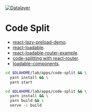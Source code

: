 [![Datalayer](https://docs.datalayer.io/logo/datalayer-25.svg)](https://datalayer.io)

# Code Split

+ [react-lazy-preload-demo](https://github.com/pomber/react-lazy-preload-demo).
+ [react-loadable](https://github.com/jamiebuilds/react-loadable).
+ [react-loadable-router-example]( https://github.com/osamu38/react-loadable-router-example.git).
+ [code-splitting with react-router](https://github.com/ReactTraining/react-router/blob/master/packages/react-router-dom/docs/guides/code-splitting.md).
+ [loadable-components](https://github.com/smooth-code/loadable-components).

```bash
cd $DLAHOME/lab/apps/code-split && \
  yarn install && \
  yarn start
```

```bash
cd $DLAHOME/lab/apps/code-split && \
  yarn install && \
  yarn build && \
  serve -s build
```
